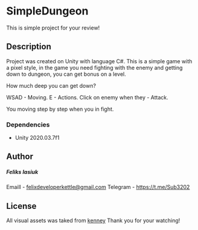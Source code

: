 # SimpleDungeon

This is simple project for your review!

## Description
Project was created on Unity with language C#. This is a simple game with a pixel style, in the game you need fighting with the enemy and getting down to dungeon, you can get bonus on a level.   

How much deep you can get down? 

WSAD - Moving.
E - Actions.
Click on enemy when they - Attack. 

You moving step by step when you in fight.

### Dependencies
* Unity 2020.03.7f1 

## Author

##### Feliks Iasiuk

Emaill - felixdeveloperkettle@gmail.com
Telegram - https://t.me/Sub3202


## License

All visual assets was taked from [kenney](https://kenney.nl)
Thank you for your watching! 
